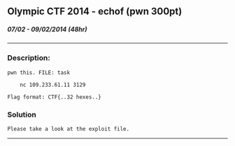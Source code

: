 ## Olympic CTF 2014 - echof (pwn 300pt)
##### 07/02 - 09/02/2014 (48hr)
___

### Description: 
    pwn this. FILE: task

``` 
    nc 109.233.61.11 3129
```
    Flag format: CTF{..32 hexes..}

### Solution

 	Please take a look at the exploit file.
___

